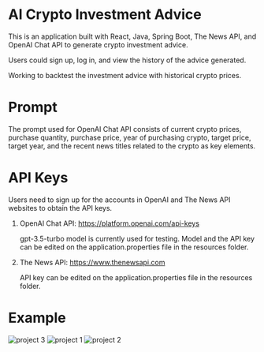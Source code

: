# AI Crypto Investment Advice
This is an application built with React, Java, Spring Boot, The News API, and OpenAI Chat API to generate crypto investment advice.

Users could sign up, log in, and view the history of the advice generated. 

Working to backtest the investment advice with historical crypto prices.

# Prompt
The prompt used for OpenAI Chat API consists of current crypto prices, purchase quantity, purchase price, year of purchasing crypto, target price, target year, and the recent news titles related to the crypto as key elements.

# API Keys
Users need to sign up for the accounts in OpenAI and The News API websites to obtain the API keys.
1. OpenAI Chat API: https://platform.openai.com/api-keys
   
   gpt-3.5-turbo model is currently used for testing.
   Model and the API key can be edited on the application.properties file in the resources folder.
  
2. The News API: https://www.thenewsapi.com
   
   API key can be edited on the application.properties file in the resources folder.

# Example
![project 3](https://github.com/vzha2011/AICryptoInvestmentAdvice/assets/93365293/0d533f47-ed2d-4634-9629-bff2081937ff)
![project 1](https://github.com/vzha2011/AICryptoInvestmentAdvice/assets/93365293/e9fbd836-3f58-4635-8492-aa56eeb70838)
![project 2](https://github.com/vzha2011/AICryptoInvestmentAdvice/assets/93365293/5416a0d9-641a-4c79-8f8a-5161f83770ee)

